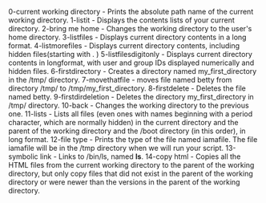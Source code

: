 0-current working directory - Prints the absolute path name of the current working directory.
1-listit - Displays the contents lists of your current directory.
2-bring me home - Changes the working directory to the user's home directory.
3-listfiles - Displays current directory contents in a long format.
4-listmorefiles - Displays current directory contents, including hidden files(starting with . )
5-listfilesdigitonly - Displays current directory contents in longformat, with user and group IDs displayed numerically and hidden files.
6-firstdirectory - Creates a directory named my_first_directory in the /tmp/ directory.
7-movethatfile - moves file named betty from directory /tmp/ to /tmp/my_first_directory.
8-firstdelete - Deletes the file named betty.
9-firstdirdeletion - Deletes the directory my_first_directory in /tmp/ directory.
10-back - Changes the working directory to the previous one.
11-lists - Lists all files (even ones with names beginning with a period character, which are normally hidden) in the current directory and the parent of the working directory and the /boot directory (in this order), in long format.
12-file type - Prints the type of the file named iamafile. The file iamafile will be in the /tmp directory when we will run your script.
13-symbolic link -  Links to /bin/ls, named __ls__.
14-copy html - Copies all the HTML files from the current working directory to the parent of the working directory, but only copy files that did not exist in the parent of the working directory or were newer than the versions in the parent of the working directory.

